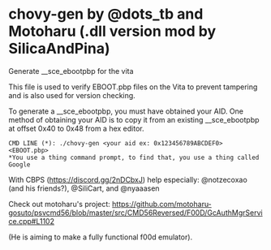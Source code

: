 # chovy-gen by @dots_tb and Motoharu (.dll version mod by SilicaAndPina)
Generate __sce_ebootpbp for the vita

This file is used to verify EBOOT.pbp files on the Vita to prevent tampering and is also used for version checking.

To generate a __sce_ebootpbp, you must have obtained your AID. One method of obtaining your AID is to copy it from an existing __sce_ebootpbp at offset 0x40 to 0x48 from a hex editor.


	CMD LINE (*): ./chovy-gen <your aid ex: 0x123456789ABCDEF0> <EBOOT.pbp> 
	*You use a thing command prompt, to find that, you use a thing called Google


With CBPS (https://discord.gg/2nDCbxJ) help especially:  @notzecoxao (and his friends?), @SiliCart, and @nyaaasen

Check out motoharu's project: https://github.com/motoharu-gosuto/psvcmd56/blob/master/src/CMD56Reversed/F00D/GcAuthMgrService.cpp#L1102

(He is aiming to make a fully functional f00d emulator).
